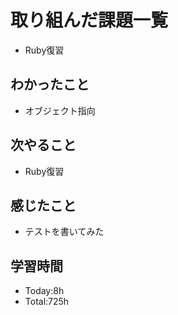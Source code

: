 # 取り組んだ課題一覧
- Ruby復習
## わかったこと
- オブジェクト指向
## 次やること
- Ruby復習
## 感じたこと
- テストを書いてみた
## 学習時間
- Today:8h
- Total:725h
